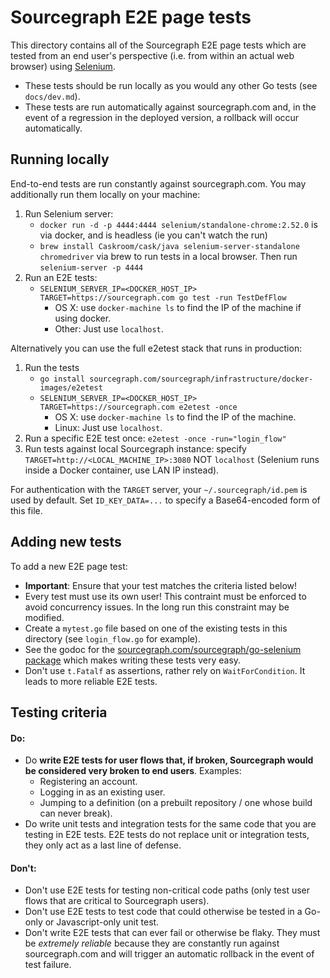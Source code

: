 # Sourcegraph E2E page tests

This directory contains all of the Sourcegraph E2E page tests which are tested
from an end user's perspective (i.e. from within an actual web browser) using
[Selenium](http://www.seleniumhq.org/).

- These tests should be run locally as you would any other Go tests (see `docs/dev.md`).
- These tests are run automatically against sourcegraph.com and, in the event of
  a regression in the deployed version, a rollback will occur automatically.

## Running locally

End-to-end tests are run constantly against sourcegraph.com.
You may additionally run them locally on your machine:

1. Run Selenium server:
    - `docker run -d -p 4444:4444 selenium/standalone-chrome:2.52.0` is via
      docker, and is headless (ie you can't watch the run)
    - `brew install Caskroom/cask/java selenium-server-standalone
      chromedriver` via brew to run tests in a local browser. Then run
      `selenium-server -p 4444`
2. Run an E2E tests:
    - `SELENIUM_SERVER_IP=<DOCKER_HOST_IP> TARGET=https://sourcegraph.com go test -run TestDefFlow`
        - OS X: use `docker-machine ls` to find the IP of the machine if using docker.
        - Other: Just use `localhost`.

Alternatively you can use the full e2etest stack that runs in production:
1. Run the tests
    - `go install sourcegraph.com/sourcegraph/infrastructure/docker-images/e2etest`
    - `SELENIUM_SERVER_IP=<DOCKER_HOST_IP> TARGET=https://sourcegraph.com e2etest -once`
        - OS X: use `docker-machine ls` to find the IP of the machine.
        - Linux: Just use `localhost`.
2. Run a specific E2E test once: `e2etest -once -run="login_flow"`
3. Run tests against local Sourcegraph instance: specify `TARGET=http://<LOCAL_MACHINE_IP>:3080` NOT `localhost` (Selenium runs inside a Docker container, use LAN IP instead).

For authentication with the `TARGET` server, your `~/.sourcegraph/id.pem` is used by default. Set `ID_KEY_DATA=...` to specify a Base64-encoded form of this file.

## Adding new tests

To add a new E2E page test:

- **Important**: Ensure that your test matches the criteria listed below!
- Every test must use its own user! This contraint must be enforced to avoid
  concurrency issues. In the long run this constraint may be modified.
- Create a `mytest.go` file based on one of the existing tests in this directory
  (see `login_flow.go` for example).
- See the godoc for the [sourcegraph.com/sourcegraph/go-selenium package](https://godoc.org/sourcegraph.com/sourcegraph/go-selenium)
  which makes writing these tests very easy.
- Don't use `t.Fatalf` as assertions, rather rely on `WaitForCondition`. It
  leads to more reliable E2E tests.

## Testing criteria

#### Do:

- Do **write E2E tests for user flows that, if broken, Sourcegraph would be
  considered very broken to end users**. Examples:
  - Registering an account.
  - Logging in as an existing user.
  - Jumping to a definition (on a prebuilt repository / one whose build can
    never break).
- Do write unit tests and integration tests for the same code that you are
  testing in E2E tests. E2E tests do not replace unit or integration tests, they
  only act as a last line of defense.

#### Don't:

- Don't use E2E tests for testing non-critical code paths (only test user flows
  that are critical to Sourcegraph users).
- Don't use E2E tests to test code that could otherwise be tested in a Go-only
  or Javascript-only unit test.
- Don't write E2E tests that can ever fail or otherwise be flaky. They must be
  _extremely reliable_ because they are constantly run against sourcegraph.com
  and will trigger an automatic rollback in the event of test failure.
